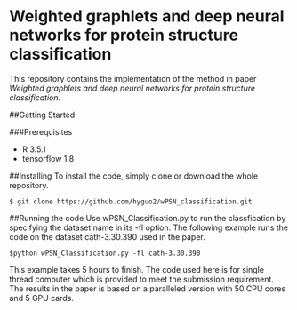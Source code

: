 # Weighted graphlets and deep neural networks for protein structure classification
This repository contains the implementation of the method in paper *Weighted graphlets and deep neural networks for protein structure classification*.

##Getting Started

###Prerequisites
- R 3.5.1
- tensorflow 1.8

##Installing
To install the code, simply clone or download the whole repository.

```
$ git clone https://github.com/hyguo2/wPSN_classification.git
```

##Running the code
Use wPSN_Classification.py to run the classfication by specifying the dataset name in its -fl option. The following example runs the code on the dataset cath-3.30.390 used in the paper.

```
$python wPSN_Classification.py -fl cath-3.30.390
```

This example takes 5 hours to finish. The code used here is for single thread computer which is provided to meet the submission requirement. The results in the paper is based on a paralleled version with 50 CPU cores and 5 GPU cards.
